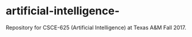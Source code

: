 # artificial-intelligence-
Repository for CSCE-625 (Artificial Intelligence) at Texas A&amp;M Fall 2017.
